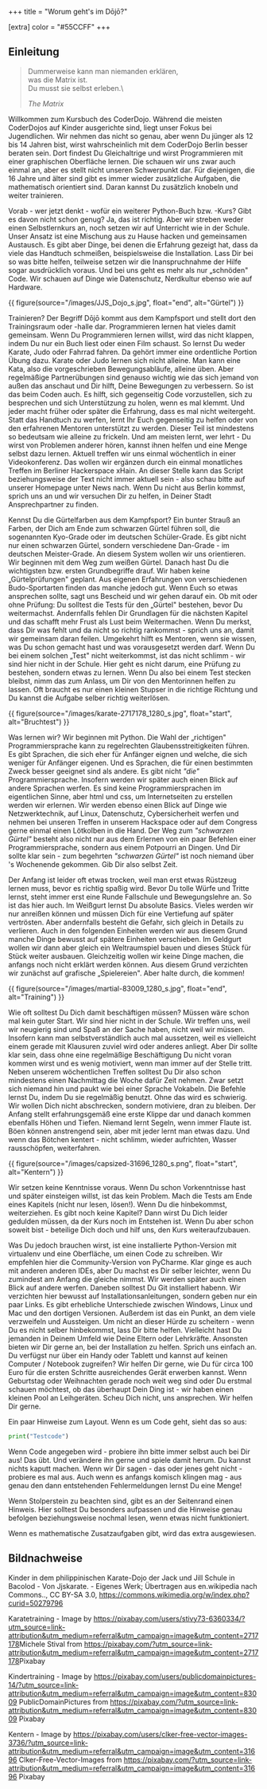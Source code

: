 +++
title = "Worum geht's im Dōjō?"

[extra]
color = "#55CCFF"
+++

## Einleitung

> Dummerweise kann man niemanden erklären,\
> was die Matrix ist.\
> Du musst sie selbst erleben.\
>
> _The Matrix_

Willkommen zum Kursbuch des CoderDojo. Während die meisten CoderDojos
auf Kinder ausgerichte sind, liegt unser Fokus bei Jugendlichen. Wir
nehmen das nicht so genau, aber wenn Du jünger als 12 bis 14 Jahren
bist, wirst wahrscheinlich mit dem CoderDojo Berlin besser beraten sein.
Dort findest Du Gleichaltrige und wirst Programmieren mit einer
graphischen Oberfläche lernen. Die schauen wir uns zwar auch einmal an,
aber es stellt nicht unseren Schwerpunkt dar. Für diejenigen, die 16
Jahre und älter sind gibt es immer wieder zusätzliche Aufgaben, die
mathematisch orientiert sind. Daran kannst Du zusätzlich knobeln und
weiter trainieren.

Vorab - wer jetzt denkt - wofür ein weiterer Python-Buch bzw. -Kurs?
Gibt es davon nicht schon genug? Ja, das ist richtig. Aber wir streben
weder einen Selbstlernkurs an, noch setzen wir auf Unterricht wie in der
Schule. Unser Ansatz ist eine Mischung aus zu Hause hacken und
gemeinsamen Austausch. Es gibt aber Dinge, bei denen die Erfahrung
gezeigt hat, dass da viele das Handtuch schmeißen, beispielsweise die
Installation. Lass Dir bei so was bitte helfen, teilweise setzen wir die
Inanspruchnahme der Hilfe sogar ausdrücklich voraus. Und bei uns geht es
mehr als nur „schnöden" Code. Wir schauen auf Dinge wie Datenschutz,
Nerdkultur ebenso wie auf Hardware.

{{ figure(source="/images/JJS_Dojo_s.jpg", float="end", alt="Gürtel") }}

Trainieren? Der Begriff Dōjō kommt aus dem Kampfsport und stellt dort
den Trainingsraum oder -halle dar. Programmieren lernen hat vieles damit
gemeinsam. Wenn Du Programmieren lernen willst, wird das nicht klappen,
indem Du nur ein Buch liest oder einen Film schaust. So lernst Du weder
Karate, Judo oder Fahrrad fahren. Da gehört immer eine ordentliche
Portion Übung dazu. Karate oder Judo lernen sich nicht alleine. Man kann
eine Kata, also die vorgeschrieben Bewegungsabläufe, alleine üben. Aber
regelmäßige Partnerübungen sind genauso wichtig wie das sich jemand von
außen das anschaut und Dir hilft, Deine Bewegungen zu verbessern. So ist
das beim Coden auch. Es hilft, sich gegenseitig Code vorzustellen, sich
zu besprechen und sich Unterstützung zu holen, wenn es mal klemmt. Und
jeder macht früher oder später die Erfahrung, dass es mal nicht
weitergeht. Statt das Handtuch zu werfen, lernt Ihr Euch gegenseitig zu
helfen oder von den erfahrenen Mentoren unterstützt zu werden. Dieser
Teil ist mindestens so bedeutsam wie alleine zu frickeln. Und am meisten
lernt, wer lehrt - Du wirst von Problemen anderer hören, kannst ihnen
helfen und eine Menge selbst dazu lernen. Aktuell treffen wir uns einmal
wöchentlich in einer Videokonferenz. Das wollen wir ergänzen durch ein
einmal monatliches Treffen im Berliner Hackerspace xHain. An dieser
Stelle kann das Script beziehungsweise der Text nicht immer aktuell sein -
also schau bitte auf unserer Homepage unter News nach. Wenn Du nicht
aus Berlin kommst, sprich uns an und wir versuchen Dir zu helfen, in
Deiner Stadt Ansprechpartner zu finden.

Kennst Du die Gürtelfarben aus dem Kampfsport? Ein bunter Strauß an
Farben, der Dich am Ende zum schwarzen Gürtel führen soll, die
sogenannten Kyo-Grade oder im deutschen Schüler-Grade. Es gibt nicht nur
einen schwarzen Gürtel, sondern verschiedene Dan-Grade - im deutschen
Meister-Grade. An diesem System wollen wir uns orientieren. Wir beginnen
mit dem Weg zum weißen Gürtel. Danach hast Du die wichtigsten bzw.
ersten Grundbegriffe drauf. Wir haben keine „Gürtelprüfungen" geplant.
Aus eigenen Erfahrungen von verschiedenen Budo-Sportarten finden das
manche jedoch gut. Wenn Euch so etwas ansprechen sollte, sagt uns
Bescheid und wir gehen darauf ein. Ob mit oder ohne Prüfung: Du solltest
die Tests für den „Gürtel" bestehen, bevor Du weitermachst. Andernfalls
fehlen Dir Grundlagen für die nächsten Kapitel und das schafft mehr
Frust als Lust beim Weitermachen. Wenn Du merkst, dass Dir was fehlt und
da nicht so richtig rankommst - sprich uns an, damit wir gemeinsam daran
feilen. Umgekehrt hilft es Mentoren, wenn sie wissen, was Du schon
gemacht hast und was vorausgesetzt werden darf. Wenn Du bei einem
solchen „Test" nicht weiterkommst, ist das nicht schlimm - wir sind hier
nicht in der Schule. Hier geht es nicht darum, eine Prüfung zu bestehen,
sondern etwas zu lernen. Wenn Du also bei einem Test stecken bleibst,
nimm das zum Anlass, um Dir von den Mentorinnen helfen zu lassen. Oft
braucht es nur einen kleinen Stupser in die richtige Richtung und Du
kannst die Aufgabe selber richtig weiterlösen.

{{ figure(source="/images/karate-2717178_1280_s.jpg", float="start", alt="Bruchtest") }}

Was lernen wir? Wir beginnen mit Python. Die Wahl der „richtigen"
Programmiersprache kann zu regelrechten Glaubensstreitigkeiten führen.
Es gibt Sprachen, die sich eher für Anfänger eignen und welche, die sich
weniger für Anfänger eigenen. Und es Sprachen, die für einen bestimmten
Zweck besser geeignet sind als andere. Es gibt nicht _"die"_
Programmiersprache. Insofern werden wir später auch einen Blick auf
andere Sprachen werfen. Es sind keine Programmiersprachen im
eigentlichen Sinne, aber html und css, um Internetseiten zu erstellen
werden wir erlernen. Wir werden ebenso einen Blick auf Dinge wie
Netzwerktechnik, auf Linux, Datenschutz, Cybersicherheit werfen und
nehmen bei unseren Treffen in unserem Hackspace oder auf dem Congress
gerne einmal einen Lötkolben in die Hand. Der Weg zum _"schwarzen
Gürtel"_ besteht also nicht nur aus dem Erlernen von ein paar Befehlen
einer Programmiersprache, sondern aus einem Potpourri an Dingen. Und Dir
sollte klar sein - zum begehrten _"schwarzen Gürtel"_ ist noch niemand
über 's Wochenende gekommen. Gib Dir also selbst Zeit.

Der Anfang ist leider oft etwas trocken, weil man erst etwas Rüstzeug
lernen muss, bevor es richtig spaßig wird. Bevor Du tolle Würfe und
Tritte lernst, steht immer erst eine Runde Fallschule und Bewegungslehre
an. So ist das hier auch. Im Weißgurt lernst Du absolute Basics. Vieles
werden wir nur anreißen können und müssen Dich für eine Vertiefung auf
später vertrösten. Aber andernfalls besteht die Gefahr, sich gleich in
Details zu verlieren. Auch in den folgenden Einheiten werden wir aus
diesem Grund manche Dinge bewusst auf spätere Einheiten verschieben. Im
Geldgurt wollen wir dann aber gleich ein Weltraumspiel bauen und dieses
Stück für Stück weiter ausbauen. Gleichzeitig wollen wir keine Dinge
machen, die anfangs noch nicht erklärt werden können. Aus diesem Grund
verzichten wir zunächst auf grafische „Spielereien". Aber halte durch,
die kommen!

{{ figure(source="/images/martial-83009_1280_s.jpg", float="end", alt="Training") }}

Wie oft solltest Du Dich damit beschäftigen müssen? Müssen wäre schon
mal kein guter Start. Wir sind hier nicht in der Schule. Wir treffen
uns, weil wir neugierig sind und Spaß an der Sache haben, nicht weil wir
müssen. Insofern kann man selbstverständlich auch mal aussetzen, weil es
vielleicht einem gerade mit Klausuren zuviel wird oder anderes anliegt.
Aber Dir sollte klar sein, dass ohne eine regelmäßige Beschäftigung Du
nicht voran kommen wirst und es wenig motiviert, wenn man immer auf der
Stelle tritt. Neben unserem wöchentlichen Treffen solltest Du Dir also
schon mindestens einen Nachmittag die Woche dafür Zeit nehmen. Zwar
setzt sich niemand hin und paukt wie bei einer Sprache Vokabeln. Die
Befehle lernst Du, indem Du sie regelmäßig benutzt. Ohne das wird es
schwierig. Wir wollen Dich nicht abschrecken, sondern motiviere, dran zu
bleiben. Der Anfang stellt erfahrungsgemäß eine erste Klippe dar und
danach kommen ebenfalls Höhen und Tiefen. Niemand lernt Segeln, wenn
immer Flaute ist. Böen können anstrengend sein, aber mit jeder lernt man
etwas dazu. Und wenn das Bötchen kentert - nicht schlimm, wieder
aufrichten, Wasser rausschöpfen, weiterfahren.

{{ figure(source="/images/capsized-31696_1280_s.png", float="start", alt="Kentern") }}

Wir setzen keine Kenntnisse voraus. Wenn Du schon Vorkenntnisse hast und
später einsteigen willst, ist das kein Problem. Mach die Tests am Ende
eines Kapitels (nicht nur lesen, lösen!). Wenn Du die hinbekommst,
weiterziehen. Es gibt noch keine Kapitel? Dann wirst Du Dich leider
gedulden müssen, da der Kurs noch im Entstehen ist. Wenn Du aber schon
soweit bist - beteilige Dich doch und hilf uns, den Kurs
weiteraufzubauen.

Was Du jedoch brauchen wirst, ist eine installierte Python-Version mit
virtualenv und eine Oberfläche, um einen Code zu schreiben. Wir
empfehlen hier die Community-Version von PyCharme. Klar ginge es auch
mit anderen anderen IDEs, aber Du machst es Dir selber leichter, wenn Du
zumindest am Anfang die gleiche nimmst. Wir werden später auch einen
Blick auf andere werfen. Daneben solltest Du Git installiert habenn. Wir
verzichten hier bewusst auf Installationsanleitungen, sondern geben nur
ein paar Links. Es gibt erhebliche Unterschiede zwischen Windows, Linux
und Mac und den dortigen Versionen. Außerdem ist das ein Punkt, an dem
viele verzweifeln und Aussteigen. Um nicht an dieser Hürde zu scheitern -
wenn Du es nicht selber hinbekommst, lass Dir bitte helfen. Vielleicht
hast Du jemanden in Deinem Umfeld wie Deine Eltern oder Lehrkräfte.
Ansonsten bieten wir Dir gerne an, bei der Installation zu helfen.
Sprich uns einfach an. Du verfügst nur über ein Handy oder Tablett und
kannst auf keinen Computer / Notebook zugreifen? Wir helfen Dir gerne,
wie Du für circa 100 Euro für die ersten Schritte ausreichendes Gerät
erwerben kannst. Wenn Geburtstag oder Weihnachten gerade noch weit weg
sind oder Du erstmal schauen möchtest, ob das überhaupt Dein Ding ist -
wir haben einen kleinen Pool an Leihgeräten. Scheu Dich nicht, uns
ansprechen. Wir helfen Dir gerne.

Ein paar Hinweise zum Layout. Wenn es um Code geht, sieht das so aus:

```python
print("Testcode")
```

Wenn Code angegeben wird - probiere ihn bitte immer selbst auch bei Dir
aus! Das übt. Und verändere ihn gerne und spiele damit herum. Du kannst
nichts kaputt machen. Wenn wir Dir sagen - das oder jenes geht nicht -
probiere es mal aus. Auch wenn es anfangs komisch klingen mag - aus
genau den dann entstehenden Fehlermeldungen lernst Du eine Menge!

Wenn Stolperstein zu beachten sind, gibt es an der Seitenrand einen
Hinweis. Hier solltest Du besonders aufpassen und die Hinweise genau
befolgen beziehungsweise nochmal lesen, wenn etwas nicht funktioniert.

Wenn es mathematische Zusatzaufgaben gibt, wird das extra ausgewiesen.

## Bildnachweise

Kinder in dem philippinischen Karate-Dojo der Jack und Jill Schule
in Bacolod - Von Jjskarate. - Eigenes Werk; Übertragen aus
en.wikipedia nach Commons.., CC BY-SA 3.0,
<https://commons.wikimedia.org/w/index.php?curid=50279796>

Karatetraining - Image by
<https://pixabay.com/users/stivy73-6360334/?utm_source=link-attribution&utm_medium=referral&utm_campaign=image&utm_content=2717178>Michele
Stival from
<https://pixabay.com/?utm_source=link-attribution&utm_medium=referral&utm_campaign=image&utm_content=2717178>Pixabay

Kindertraining - Image by
<https://pixabay.com/users/publicdomainpictures-14/?utm_source=link-attribution&utm_medium=referral&utm_campaign=image&utm_content=83009>
PublicDomainPictures from
<https://pixabay.com/?utm_source=link-attribution&utm_medium=referral&utm_campaign=image&utm_content=83009>
Pixabay

Kentern - Image by
<https://pixabay.com/users/clker-free-vector-images-3736/?utm_source=link-attribution&utm_medium=referral&utm_campaign=image&utm_content=31696>
Clker-Free-Vector-Images from
<https://pixabay.com/?utm_source=link-attribution&utm_medium=referral&utm_campaign=image&utm_content=31696>
Pixabay
